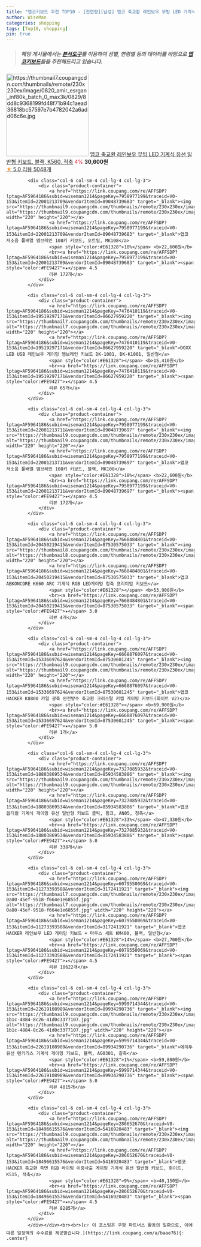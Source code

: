 ```yaml
---
title: "앱코키보드 추천 TOP10 - [전연령][남성] 앱코 축교환 레인보우 무빙 LED 기계식 유선 일반형 키보드, 블랙, K560, 적축"
author: WiseMan
categories: shopping
tags: [Top10, shopping]
pin: true
---
```


> ##### 해당 게시물에서는 [**분석도구**](https://itemscout.io/)를 이용하여 **성별**, **연령별** 등의 데이터를 바탕으로 [**앱코키보드**](https://link.coupang.com/a/baae76)들을 추천해드리고 있습니다.
<div class="container"><div class="row">
            <div class="col-6 col-sm-4 col-lg-4 col-lg-3">
                <div class="product-container">
                    <a href="https://link.coupang.com/re/AFFSDP?lptag=AF5964186&subid=wiseman1214&pageKey=5065639056&traceid=V0-153&itemId=6846651320&vendorItemId=74139260485" target="_blank"><img src="https://thumbnail7.coupangcdn.com/thumbnails/remote/230x230ex/image/0820_amir_esrgan_inf80k_batch_0_max3k/0829/8dd8c9368199fd48f71b94c1aead36818bc57597e7b4782042a6add06c6e.jpg" alt="https://thumbnail7.coupangcdn.com/thumbnails/remote/230x230ex/image/0820_amir_esrgan_inf80k_batch_0_max3k/0829/8dd8c9368199fd48f71b94c1aead36818bc57597e7b4782042a6add06c6e.jpg" width="220" height="220"></a>
                    <a href="https://link.coupang.com/re/AFFSDP?lptag=AF5964186&subid=wiseman1214&pageKey=5065639056&traceid=V0-153&itemId=6846651320&vendorItemId=74139260485" target="_blank">앱코 축교환 레인보우 무빙 LED 기계식 유선 일반형 키보드, 블랙, K560, 적축</a>
                    <span style="color:#E61328">4%</span> <b>30,600원</b>
                    <br><a href="https://link.coupang.com/re/AFFSDP?lptag=AF5964186&subid=wiseman1214&pageKey=5065639056&traceid=V0-153&itemId=6846651320&vendorItemId=74139260485" target="_blank"><span style="color:#FE9427">★</span> 5.0
                    리뷰 5048개</a>
                </div>
            </div>
            
            <div class="col-6 col-sm-4 col-lg-4 col-lg-3">
                <div class="product-container">
                    <a href="https://link.coupang.com/re/AFFSDP?lptag=AF5964186&subid=wiseman1214&pageKey=7958977199&traceid=V0-153&itemId=22001213709&vendorItemId=89048739683" target="_blank"><img src="https://thumbnail9.coupangcdn.com/thumbnails/remote/230x230ex/image/0820_amir_esrgan_inf80k_batch_0_max3k/3ed4/1c63a3a608bc42a0e8f72bdfd488130ae3a5471e1b03b56386457b6f4bf3.jpg" alt="https://thumbnail9.coupangcdn.com/thumbnails/remote/230x230ex/image/0820_amir_esrgan_inf80k_batch_0_max3k/3ed4/1c63a3a608bc42a0e8f72bdfd488130ae3a5471e1b03b56386457b6f4bf3.jpg" width="220" height="220"></a>
                    <a href="https://link.coupang.com/re/AFFSDP?lptag=AF5964186&subid=wiseman1214&pageKey=7958977199&traceid=V0-153&itemId=22001213709&vendorItemId=89048739683" target="_blank">앱코 저소음 풀배열 멤브레인 108키 키보드, 오트밀, MK108</a>
                    <span style="color:#E61328">18%</span> <b>22,600원</b>
                    <br><a href="https://link.coupang.com/re/AFFSDP?lptag=AF5964186&subid=wiseman1214&pageKey=7958977199&traceid=V0-153&itemId=22001213709&vendorItemId=89048739683" target="_blank"><span style="color:#FE9427">★</span> 4.5
                    리뷰 172개</a>
                </div>
            </div>
            
            <div class="col-6 col-sm-4 col-lg-4 col-lg-3">
                <div class="product-container">
                    <a href="https://link.coupang.com/re/AFFSDP?lptag=AF5964186&subid=wiseman1214&pageKey=7476410119&traceid=V0-153&itemId=19519297171&vendorItemId=86627959220" target="_blank"><img src="https://thumbnail7.coupangcdn.com/thumbnails/remote/230x230ex/image/vendor_inventory/0a5d/a5b66da653c26790edb139ecd8a3a82935061ffae8ea121724be52277f5b.jpg" alt="https://thumbnail7.coupangcdn.com/thumbnails/remote/230x230ex/image/vendor_inventory/0a5d/a5b66da653c26790edb139ecd8a3a82935061ffae8ea121724be52277f5b.jpg" width="220" height="220"></a>
                    <a href="https://link.coupang.com/re/AFFSDP?lptag=AF5964186&subid=wiseman1214&pageKey=7476410119&traceid=V0-153&itemId=19519297171&vendorItemId=86627959220" target="_blank">DOXX LED USB 레인보우 게이밍 멤브레인 키보드 DK-1001, DK-K1001, 일반형</a>
                    <span style="color:#E61328"></span> <b>15,410원</b>
                    <br><a href="https://link.coupang.com/re/AFFSDP?lptag=AF5964186&subid=wiseman1214&pageKey=7476410119&traceid=V0-153&itemId=19519297171&vendorItemId=86627959220" target="_blank"><span style="color:#FE9427">★</span> 4.5
                    리뷰 65개</a>
                </div>
            </div>
            
            <div class="col-6 col-sm-4 col-lg-4 col-lg-3">
                <div class="product-container">
                    <a href="https://link.coupang.com/re/AFFSDP?lptag=AF5964186&subid=wiseman1214&pageKey=7958977199&traceid=V0-153&itemId=22001213711&vendorItemId=89048739697" target="_blank"><img src="https://thumbnail9.coupangcdn.com/thumbnails/remote/230x230ex/image/0820_amir_esrgan_inf80k_batch_0_max3k/6bbe/bd2493429aa8beecbc00ff779b447227181573809cc3446ba8f497130f72.jpg" alt="https://thumbnail9.coupangcdn.com/thumbnails/remote/230x230ex/image/0820_amir_esrgan_inf80k_batch_0_max3k/6bbe/bd2493429aa8beecbc00ff779b447227181573809cc3446ba8f497130f72.jpg" width="220" height="220"></a>
                    <a href="https://link.coupang.com/re/AFFSDP?lptag=AF5964186&subid=wiseman1214&pageKey=7958977199&traceid=V0-153&itemId=22001213711&vendorItemId=89048739697" target="_blank">앱코 저소음 풀배열 멤브레인 108키 키보드, 블랙, MK108</a>
                    <span style="color:#E61328">18%</span> <b>22,600원</b>
                    <br><a href="https://link.coupang.com/re/AFFSDP?lptag=AF5964186&subid=wiseman1214&pageKey=7958977199&traceid=V0-153&itemId=22001213711&vendorItemId=89048739697" target="_blank"><span style="color:#FE9427">★</span> 4.5
                    리뷰 172개</a>
                </div>
            </div>
            
            <div class="col-6 col-sm-4 col-lg-4 col-lg-3">
                <div class="product-container">
                    <a href="https://link.coupang.com/re/AFFSDP?lptag=AF5964186&subid=wiseman1214&pageKey=7668484801&traceid=V0-153&itemId=20450219415&vendorItemId=87530575033" target="_blank"><img src="https://thumbnail8.coupangcdn.com/thumbnails/remote/230x230ex/image/vendor_inventory/d1d5/aa2a9e6290e7b9c9bf7e8d226d31ba07db76c442cc11a1ddcf9432b55683.jpeg" alt="https://thumbnail8.coupangcdn.com/thumbnails/remote/230x230ex/image/vendor_inventory/d1d5/aa2a9e6290e7b9c9bf7e8d226d31ba07db76c442cc11a1ddcf9432b55683.jpeg" width="220" height="220"></a>
                    <a href="https://link.coupang.com/re/AFFSDP?lptag=AF5964186&subid=wiseman1214&pageKey=7668484801&traceid=V0-153&itemId=20450219415&vendorItemId=87530575033" target="_blank">앱코 ABKONCORE K660 ARC 기계식 RGB LED게이밍 청축 프리미엄 키보드</a>
                    <span style="color:#E61328"></span> <b>53,900원</b>
                    <br><a href="https://link.coupang.com/re/AFFSDP?lptag=AF5964186&subid=wiseman1214&pageKey=7668484801&traceid=V0-153&itemId=20450219415&vendorItemId=87530575033" target="_blank"><span style="color:#FE9427">★</span> 3.0
                    리뷰 4개</a>
                </div>
            </div>
            
            <div class="col-6 col-sm-4 col-lg-4 col-lg-3">
                <div class="product-container">
                    <a href="https://link.coupang.com/re/AFFSDP?lptag=AF5964186&subid=wiseman1214&pageKey=6668876097&traceid=V0-153&itemId=15336697624&vendorItemId=87530601245" target="_blank"><img src="https://thumbnail9.coupangcdn.com/thumbnails/remote/230x230ex/image/vendor_inventory/aaf4/b01d60d88df275b1a8b618480912b29e8646dcf07fd44f0c1a81f5ec5dda.jpeg" alt="https://thumbnail9.coupangcdn.com/thumbnails/remote/230x230ex/image/vendor_inventory/aaf4/b01d60d88df275b1a8b618480912b29e8646dcf07fd44f0c1a81f5ec5dda.jpeg" width="220" height="220"></a>
                    <a href="https://link.coupang.com/re/AFFSDP?lptag=AF5964186&subid=wiseman1214&pageKey=6668876097&traceid=V0-153&itemId=15336697624&vendorItemId=87530601245" target="_blank">앱코 HACKER K8800 카일 광축 완전방수 축교환 크리스탈 키캡 게이밍 키보드(화이트 V2)</a>
                    <span style="color:#E61328"></span> <b>69,900원</b>
                    <br><a href="https://link.coupang.com/re/AFFSDP?lptag=AF5964186&subid=wiseman1214&pageKey=6668876097&traceid=V0-153&itemId=15336697624&vendorItemId=87530601245" target="_blank"><span style="color:#FE9427">★</span> 5.0
                    리뷰 1개</a>
                </div>
            </div>
            
            <div class="col-6 col-sm-4 col-lg-4 col-lg-3">
                <div class="product-container">
                    <a href="https://link.coupang.com/re/AFFSDP?lptag=AF5964186&subid=wiseman1214&pageKey=7327085932&traceid=V0-153&itemId=18803869534&vendorItemId=85934583886" target="_blank"><img src="https://thumbnail9.coupangcdn.com/thumbnails/remote/230x230ex/image/0820_amir_esrgan_inf80k_batch_1_max3k/dca4/13cedd63653c05c007b79f785455816e2493b70e5cb08a071a7f4b90d720.jpg" alt="https://thumbnail9.coupangcdn.com/thumbnails/remote/230x230ex/image/0820_amir_esrgan_inf80k_batch_1_max3k/dca4/13cedd63653c05c007b79f785455816e2493b70e5cb08a071a7f4b90d720.jpg" width="220" height="220"></a>
                    <a href="https://link.coupang.com/re/AFFSDP?lptag=AF5964186&subid=wiseman1214&pageKey=7327085932&traceid=V0-153&itemId=18803869534&vendorItemId=85934583886" target="_blank">앱코 옵티컬 기계식 게이밍 유선 일반형 키보드 클릭, 핑크, AN05, 청축</a>
                    <span style="color:#E61328">33%</span> <b>47,330원</b>
                    <br><a href="https://link.coupang.com/re/AFFSDP?lptag=AF5964186&subid=wiseman1214&pageKey=7327085932&traceid=V0-153&itemId=18803869534&vendorItemId=85934583886" target="_blank"><span style="color:#FE9427">★</span> 5.0
                    리뷰 338개</a>
                </div>
            </div>
            
            <div class="col-6 col-sm-4 col-lg-4 col-lg-3">
                <div class="product-container">
                    <a href="https://link.coupang.com/re/AFFSDP?lptag=AF5964186&subid=wiseman1214&pageKey=6079550069&traceid=V0-153&itemId=11273393588&vendorItemId=3172411921" target="_blank"><img src="https://thumbnail7.coupangcdn.com/thumbnails/remote/230x230ex/image/retail/images/2017/06/20/9/1/bd6fc15c-0a80-45ef-9518-f664e1e6855f.jpg" alt="https://thumbnail7.coupangcdn.com/thumbnails/remote/230x230ex/image/retail/images/2017/06/20/9/1/bd6fc15c-0a80-45ef-9518-f664e1e6855f.jpg" width="220" height="220"></a>
                    <a href="https://link.coupang.com/re/AFFSDP?lptag=AF5964186&subid=wiseman1214&pageKey=6079550069&traceid=V0-153&itemId=11273393588&vendorItemId=3172411921" target="_blank">앱코 HACKER 레인보우 LED 게이밍 키보드 + 마우스 세트 KM400, 블랙, 일반형</a>
                    <span style="color:#E61328">14%</span> <b>27,700원</b>
                    <br><a href="https://link.coupang.com/re/AFFSDP?lptag=AF5964186&subid=wiseman1214&pageKey=6079550069&traceid=V0-153&itemId=11273393588&vendorItemId=3172411921" target="_blank"><span style="color:#FE9427">★</span> 4.5
                    리뷰 10622개</a>
                </div>
            </div>
            
            <div class="col-6 col-sm-4 col-lg-4 col-lg-3">
                <div class="product-container">
                    <a href="https://link.coupang.com/re/AFFSDP?lptag=AF5964186&subid=wiseman1214&pageKey=5999714344&traceid=V0-153&itemId=22619108989&vendorItemId=89934290736" target="_blank"><img src="https://thumbnail9.coupangcdn.com/thumbnails/remote/230x230ex/image/retail/images/2024/05/14/9/5/6cac12e9-1b1c-4884-8c26-41d0c3377107.jpg" alt="https://thumbnail9.coupangcdn.com/thumbnails/remote/230x230ex/image/retail/images/2024/05/14/9/5/6cac12e9-1b1c-4884-8c26-41d0c3377107.jpg" width="220" height="220"></a>
                    <a href="https://link.coupang.com/re/AFFSDP?lptag=AF5964186&subid=wiseman1214&pageKey=5999714344&traceid=V0-153&itemId=22619108989&vendorItemId=89934290736" target="_blank">에이투 유선 텐키리스 기계식 게이밍 키보드, 블랙, AG0301, 갈축</a>
                    <span style="color:#E61328">1%</span> <b>59,800원</b>
                    <br><a href="https://link.coupang.com/re/AFFSDP?lptag=AF5964186&subid=wiseman1214&pageKey=5999714344&traceid=V0-153&itemId=22619108989&vendorItemId=89934290736" target="_blank"><span style="color:#FE9427">★</span> 5.0
                    리뷰 4015개</a>
                </div>
            </div>
            
            <div class="col-6 col-sm-4 col-lg-4 col-lg-3">
                <div class="product-container">
                    <a href="https://link.coupang.com/re/AFFSDP?lptag=AF5964186&subid=wiseman1214&pageKey=286652670&traceid=V0-153&itemId=18496615576&vendorItemId=5416920483" target="_blank"><img src="https://thumbnail9.coupangcdn.com/thumbnails/remote/230x230ex/image/0820_amir_esrgan_inf80k_batch_0_max3k/e506/39a03bff0422cb3942a77508e1840d37a5c0e9be828297aca088646cbf8d.jpg" alt="https://thumbnail9.coupangcdn.com/thumbnails/remote/230x230ex/image/0820_amir_esrgan_inf80k_batch_0_max3k/e506/39a03bff0422cb3942a77508e1840d37a5c0e9be828297aca088646cbf8d.jpg" width="220" height="220"></a>
                    <a href="https://link.coupang.com/re/AFFSDP?lptag=AF5964186&subid=wiseman1214&pageKey=286652670&traceid=V0-153&itemId=18496615576&vendorItemId=5416920483" target="_blank">앱코 HACKER 축교환 측면 RGB 라이팅 이중사출 게이밍 기계식 유선 일반형 키보드, 화이트, K515, 적축</a>
                    <span style="color:#E61328">9%</span> <b>40,150원</b>
                    <br><a href="https://link.coupang.com/re/AFFSDP?lptag=AF5964186&subid=wiseman1214&pageKey=286652670&traceid=V0-153&itemId=18496615576&vendorItemId=5416920483" target="_blank"><span style="color:#FE9427">★</span> 4.5
                    리뷰 8285개</a>
                </div>
            </div>
            </div></div><br><br>[👉 이 포스팅은 쿠팡 파트너스 활동의 일환으로, 이에 따른 일정액의 수수료를 제공받습니다.](https://link.coupang.com/a/baae76){: .center}